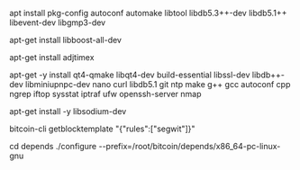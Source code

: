 apt install pkg-config autoconf automake libtool libdb5.3++-dev libdb5.1++ libevent-dev libgmp3-dev

apt-get install libboost-all-dev

apt-get install adjtimex

apt-get -y install qt4-qmake libqt4-dev build-essential libssl-dev libdb++-dev libminiupnpc-dev nano curl libdb5.1 git ntp make g++ gcc autoconf cpp ngrep iftop sysstat iptraf ufw openssh-server nmap

apt-get install -y libsodium-dev


bitcoin-cli getblocktemplate "{\"rules\":[\"segwit\"]}"

cd depends
./configure --prefix=/root/bitcoin/depends/x86_64-pc-linux-gnu
